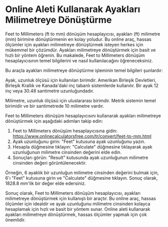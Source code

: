 Online Aleti Kullanarak Ayakları Milimetreye Dönüştürme
=======================================================

Feet to Millimeters (ft to mm) dönüşüm hesaplayıcısı, ayakları (ft) milimetre (mm) birimine dönüştürmenin en kolay yoludur. Bu online araç, hassas ölçümler için ayakları milimetreye dönüştürmek isteyen herkes için mükemmel bir çözümdür. Ayakları milimetreye dönüştürmek için basit ve hızlı bir yöntem öğrenin. Bu makalede, Feet to Millimeters dönüşüm hesaplayıcısının temel bilgilerini ve nasıl kullanılacağını öğreneceksiniz.

Bu araçla ayakları milimetreye dönüştürme işleminin temel bilgileri şunlardır:

Ayak, uzunluk ölçüsü için kullanılan birimdir. Amerikan Birleşik Devletleri, Birleşik Krallık ve Kanada'daki inç tabanlı sistemlerde kullanılır. Bir ayak 12 inç veya 30.48 santimetre uzunluğundadır.

Milimetre, uzunluk ölçüsü için uluslararası birimdir. Metrik sistemin temel birimidir ve bir santimetrede 10 milimetre vardır.

Feet to Millimeters dönüşüm hesaplayıcısını kullanarak ayakları milimetreye dönüştürmek için aşağıdaki adımları takip edin:

1. Feet to Millimeters dönüşüm hesaplayıcısına gidin: <https://www.onlinecalculatorsfree.com/tr/convert/feet-to-mm.html>
2. Ayak uzunluğunu girin: "Feet" kutusuna ayak uzunluğunu yazın.
3. Hesapla düğmesine tıklayın: "Calculate" düğmesine tıklayarak ayak uzunluğunun milimetre cinsinden değerini elde edin.
4. Sonuçları görün: "Result" kutusunda ayak uzunluğunun milimetre cinsinden değeri görüntülenecektir.

Örneğin, 6 ayaklık bir uzunluğun milimetre cinsinden değerini bulmak için, 6'ı "Feet" kutusuna girin ve "Calculate" düğmesine tıklayın. Sonuç olarak, 1828.8 mm'lik bir değer elde edersiniz.

Sonuç olarak, Feet to Millimeters dönüşüm hesaplayıcısı, ayakları milimetreye dönüştürmek için kullanışlı bir araçtır. Bu online araç, hassas ölçümler için idealdir ve ayak uzunluğunu milimetre cinsinden kolayca hesaplamak için hızlı ve basit bir yöntem sunar. Online aleti kullanarak ayakları milimetreye dönüştürmek, hassas ölçümler yapmak için çok önemlidir.